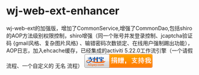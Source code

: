 # wj-web-ext-enhancer
wj-web-ext的加强版，增加了CommonService,增强了CommonDao,包括shiro的AOP方法级别权限控制，shiro增强（同一个账号并发登录控制、jcaptcha验证码 {gmail风格、复杂图片风格} 、输错密码次数锁定、在线用户强制踢出功能），AOP日志，加入ehcache缓存，已经集成的activiti 5.22.0工作流引擎（一个请假流程、一个自定义的 无名 流程）
![image](https://github.com/longyzkd/wj-web-ext-enhancer/blob/master/itss/src/main/webapp/static/style/images/alipay.jpg)
